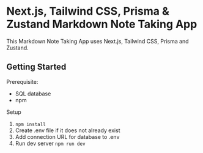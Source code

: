 # Next.js, Tailwind CSS, Prisma & Zustand Markdown Note Taking App

This Markdown Note Taking App uses Next.js, Tailwind CSS, Prisma and Zustand.

## Getting Started

Prerequisite:

- SQL database
- npm

Setup

1. `npm install`
2. Create .env file if it does not already exist
3. Add connection URL for database to .env
4. Run dev server `npm run dev`
